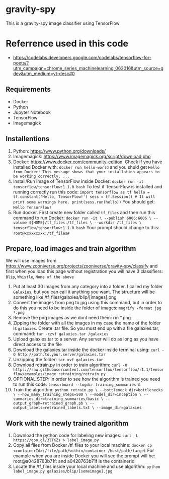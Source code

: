 # gravity-spy
This is a gravity-spy image classifier using TensorFlow

# Referrence used in this code
- https://codelabs.developers.google.com/codelabs/tensorflow-for-poets/?utm_campaign=chrome_series_machinelearning_063016&utm_source=gdev&utm_medium=yt-desc#0

## Requirements
- Docker
- Python
- Jupyter Notebook
- TensorFlow
- Imagemagick

## Installentions
1. Python: https://www.python.org/downloads/
2. Imagemagick: https://www.imagemagick.org/script/download.php
3. Docker: https://www.docker.com/community-edition. Check if you have installed Docker with:
`docker run hello-world`
and you shuld get
`Hello from Docker!
This message shows that your installation appears to be working correctly.
...`
4. Install/Run image of TensorFlow inside Docker:
`docker run -it tensorflow/tensorflow:1.1.0 bash`
To test if TensorFlow is installed and running correctly run this code: 
`import tensorflow as tf
hello = tf.constant('Hello, TensorFlow!')
sess = tf.Session() # It will print some warnings here.
print(sess.run(hello))`
You should get: `Hello TensorFlow!`
5. Run docker. First create new folder called `tf_files` and then run this command to run Docker:
`docker run -it \
  --publish 6006:6006 \
  --volume ${HOME}/tf_files:/tf_files \
  --workdir /tf_files \
  tensorflow/tensorflow:1.1.0 bash`
  Your prompt should change to this: `root@xxxxxxxxx:/tf_files#`
  
## Prepare, load images and train algorithm
We will use images from https://www.zooniverse.org/projects/zooniverse/gravity-spy/classify and first when you load this page without registration you will have 3 classifiers: `Blip`, `Whistle`, `None of the above`
1. Put at least 30 images from any category into a folder. I called my folder `Galaxies`, but you can call it anything you want. The structure will be something like /tf_files/galaxies/blip/[images].png
2. Convert the images from png to jpg using this command, but in order to do this you need to be inside the folder of images: `mogrify -format jpg *.png`
3. Remove the png images as we dont need them: rm *.png
4. Zipping the folder with all the images in my case the name of the folder is `galaxies`. Create .tar file. So you must end up with a file galaxies.tar, command: `tar -czvf galaxies.tar /galaxies`
5. Upload galaxies.tar to a server. Any server will do as long as you have direct access to the file
6. Download the galaxies.tar inside the docker inside terminal using: `curl -O http://path.to.your.server/galaxies.tar`
7. Unzipping the folder: `tar xvf galaxies.tar`
8. Download retrain.py in order to train algorithm: `curl -O https://raw.githubusercontent.com/tensorflow/tensorflow/r1.1/tensorflow/examples/image_retraining/retrain.py`
9. OPTIONAL STEP: In order to see how the algorithm is trained you need to run this code: `tensorboard --logdir training_summaries &`
10. Train the algorithm: `python retrain.py \
  --bottleneck_dir=bottlenecks \
  --how_many_training_steps=500 \
  --model_dir=inception \
  --summaries_dir=training_summaries/basic \
  --output_graph=retrained_graph.pb \
  --output_labels=retrained_labels.txt \
  --image_dir=galaxies`

## Work with the newly trained algorithm
1. Download the python code for labeling new images: `curl -L https://goo.gl/3lTKZs > label_image.py`
2. Copy all files from Docker /tf_files to your local machine: `docker cp <containerId>:/file/path/within/container /host/path/target` For example when you are inside Docker you will see the prompt will be: root@a0428763b71f: and a0428763b71f is the containerId
3. Locate the /tf_files inside your local machine and use algorithm: `python label_image.py galaxies/blip/[someimage].jpg`
